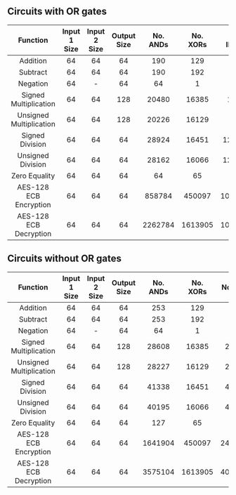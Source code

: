 ## Circuits with OR gates

| Function                | Input 1 Size | Input 2 Size | Output Size | No. ANDs | No. XORs | No. INVs | No. ORs |
| :---------------------: | :----------: | :----------: | :---------: | :------: | :------: | :------: | :-----: |
| Addition                | 64           | 64           | 64          | 190      | 129      | 1        | 63      |
| Subtract                | 64           | 64           | 64          | 190      | 192      | 64       | 63      |
| Negation                | 64           | -            | 64          | 64       | 1        | 65       | 0       |
| Signed Multiplication   | 64           | 64           | 128         | 20480    | 16385    | 127      | 8128    |
| Unsigned Multiplication | 64           | 64           | 128         | 20226    | 16129    | 1        | 8001    |
| Signed Division         | 64           | 64           | 64          | 28924    | 16451    | 12420    | 12414   |
| Unsigned Division       | 64           | 64           | 64          | 28162    | 16066    | 12225    | 12033   |
| Zero Equality           | 64           | 64           | 64          | 64       | 65       | 2        | 63      |
| AES-128 ECB Encryption  | 64           | 64           | 64          | 858784   | 450097   | 102401   | 783120  |
| AES-128 ECB Decryption  | 64           | 64           | 64          | 2262784  | 1613905  | 102401   | 1312320 |

## Circuits without OR gates

| Function                | Input 1 Size | Input 2 Size | Output Size | No. ANDs | No. XORs | No. INVs |
| :---------------------: | :----------: | :----------: | :---------: | :------: | :------: | :------: |
| Addition                | 64           | 64           | 64          | 253      | 129      | 190      |
| Subtract                | 64           | 64           | 64          | 253      | 192      | 253      |
| Negation                | 64           | -            | 64          | 64       | 1        | 65       |
| Signed Multiplication   | 64           | 64           | 128         | 28608    | 16385    | 24511    |
| Unsigned Multiplication | 64           | 64           | 128         | 28227    | 16129    | 24004    |
| Signed Division         | 64           | 64           | 64          | 41338    | 16451    | 49662    |
| Unsigned Division       | 64           | 64           | 64          | 40195    | 16066    | 48324    |
| Zero Equality           | 64           | 64           | 64          | 127      | 65       | 191      |
| AES-128 ECB Encryption  | 64           | 64           | 64          | 1641904  | 450097   | 2451761  |
| AES-128 ECB Decryption  | 64           | 64           | 64          | 3575104  | 1613905  | 4039361  |
